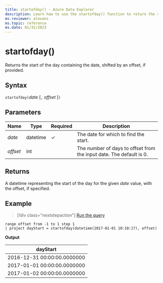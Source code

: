 ```yaml
---
title: startofday() - Azure Data Explorer
description: Learn how to use the startofday() function to return the start of the day containing the date.
ms.reviewer: alexans
ms.topic: reference
ms.date: 01/31/2023
---
```

# startofday()

Returns the start of the day containing the date, shifted by an offset, if provided.

## Syntax

`startofday(`*date* [`,` *offset* ]`)`

## Parameters

| Name | Type | Required | Description |
|--|--|--|--|
| *date* | datetime | &check; | The date for which to find the start.|
| *offset* | int | | The number of days to offset from the input date. The default is 0.|

## Returns

A datetime representing the start of the day for the given *date* value, with the offset, if specified.

## Example

> [!div class="nextstepaction"]
> <a href="https://dataexplorer.azure.com/clusters/help/databases/Samples?query=H4sIAAAAAAAAAy2MQQqAMAwE775ijwoWGi+C4Ct8QdFEFGpKm4vg460gDCzMwuRw7QwVKWyQrBGOYApCMU6g5kHKevJq2MK9WMiGuX51Vappt2BsR+R28DQ6TxWQnz7Grv/L3Qu9LKDlZwAAAA==" target="_blank">Run the query</a>

```kusto
range offset from -1 to 1 step 1
| project dayStart = startofday(datetime(2017-01-01 10:10:17), offset) 
```

**Output**

|dayStart|
|---|
|2016-12-31 00:00:00.0000000|
|2017-01-01 00:00:00.0000000|
|2017-01-02 00:00:00.0000000|
